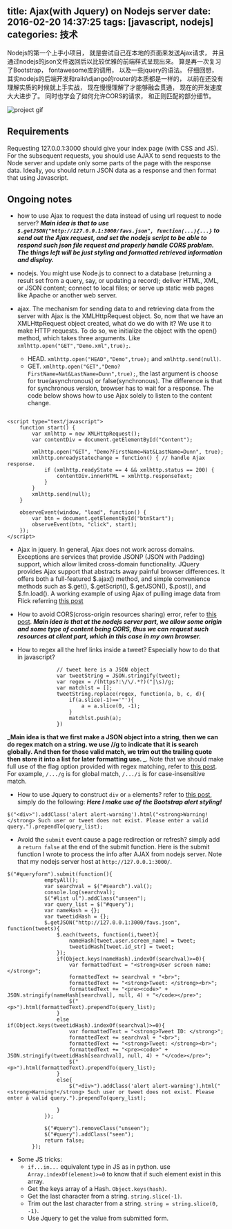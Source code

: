 title: Ajax(with Jquery) on Nodejs server
date: 2016-02-20 14:37:25
tags: [javascript, nodejs]
categories: 技术
---

Nodejs的第一个上手小项目， 就是尝试自己在本地的页面来发送Ajax请求， 并且通过nodejs的json文件返回后以比较优雅的前端样式呈现出来。 算是再一次复习了Bootstrap， fontawesome库的调用， 以及一些jquery的语法。 仔细回想， 其实nodejs的后端开发和rails\django的router的本质都是一样的， 以前在还没有理解实质的时候就上手实战， 现在慢慢理解了才能够融会贯通， 现在的开发速度大大进步了。 同时也学会了如何允许CORS的请求， 和正则匹配的部分细节。
<!-- more -->

![project gif](https://zippy.gfycat.com/FancyWeeBrontosaurus.gif)


## Requirements

Requesting 127.0.0.1:3000 should give your index page (with CSS and JS). For the subsequent requests, you should use AJAX to send requests to the Node server and update only some parts of the page with the response data. Ideally, you should return JSON data as a response and then format that using Javascript.

## Ongoing notes

- how to use Ajax to request the data instead of using url request to node server? **_Main idea is that to use `$.getJSON("http://127.0.0.1:3000/favs.json", function(...){...}` to send out the Ajax request, and set the nodejs script to be able to respond such json file request and properly handle CORS problem. The things left will be just styling and formatted retrieved information and display._**

- nodejs. You might use Node.js to connect to a database (returning a result set from a query, say, or updating a record); deliver HTML, XML, or JSON content; connect to local files; or serve up static web pages like Apache or another web server.

- ajax. The mechanism for sending data to and retrieving data from the server with Ajax is the XMLHttpRequest object. So, now that we have an XMLHttpRequest object created, what do we do with it? We use it to make HTTP requests. To do so, we initialize the object with the open() method, which takes three arguments. Like `xmlhttp.open("GET","Demo.xml",true);`.
  - HEAD. `xmlhttp.open("HEAD","Demo",true);` and `xmlhttp.send(null)`.
  - GET. `xmlhttp.open("GET","Demo?FirstName=Nat&LastName=Dunn",true);`, the last argument is choose for true(asynchronous) or false(synchronous). The difference is that for synchronous version, browser has to wait for a response. The code below shows how to use Ajax solely to listen to the content change.

```

<script type="text/javascript">
    function start() {
        var xmlhttp = new XMLHttpRequest();
        var contentDiv = document.getElementById("Content");
 
        xmlhttp.open("GET", "Demo?FirstName=Nat&LastName=Dunn", true);
        xmlhttp.onreadystatechange = function() { // handle Ajax response.
            if (xmlhttp.readyState == 4 && xmlhttp.status == 200) {
                contentDiv.innerHTML = xmlhttp.responseText;
            }
        }
        xmlhttp.send(null);
    }
 
    observeEvent(window, "load", function() {
        var btn = document.getElementById("btnStart");
        observeEvent(btn, "click", start);
    });
</script>
```

- Ajax in jquery. In general, Ajax does not work across domains. Exceptions are services that provide JSONP (JSON with Padding) support, which allow limited cross-domain functionality. JQuery provides Ajax support that abstracts away painful browser differences. It offers both a full-featured $.ajax() method, and simple convenience methods such as $.get(), $.getScript(), $.getJSON(), $.post(), and $.fn.load(). A working example of using Ajax of pulling image data from Flick referring [this post](http://www.w3school.com.cn/jquery/ajax_getjson.asp)

- How to avoid CORS(cross-origin resources sharing) error, refer to [this post](http://www.bennadel.com/blog/2327-cross-origin-resource-sharing-cors-ajax-requests-between-jquery-and-node-js.htm). **_Main idea is that at the nodejs server part, we allow some origin and some type of content being CORS, thus we can request such resources at client part, which in this case in my own browser._**

- How to regex all the href links inside a tweet? Especially how to do that in javascript? 

```
			  	// tweet here is a JSON object
			  	var tweetString = JSON.stringify(tweet);
			  	var regex = /(https?:\/\/.*?)("|\s)/g;
			  	var matchlst = [];
			  	tweetString.replace(regex, function(a, b, c, d){
			  		if(a.slice(-1)=='"'){
			  			a = a.slice(0, -1);
			  		}
			  		matchlst.push(a);
			  	})
```

**_Main idea is that we first make a JSON object into a string, then we can do regex match on a string. we use //g to indicate that it is search globally. And then for those valid match, we trim out the trailing quote then store it into a list for later formatting use. _**. Note that we should make full use of the flag option provided with regex matching, refer to [this post](https://developer.mozilla.org/en-US/docs/Web/JavaScript/Guide/Regular_Expressions). For example, `/.../g` is for global match, `/.../i` is for case-insensitive match.

- How to use Jquery to construct `div` or `a` elements? refer to [this post](http://stackoverflow.com/questions/867916/creating-a-div-element-in-jquery), simply do the following: **_Here I make use of the Bootstrap alert styling!_**

```
$("<div>").addClass('alert alert-warning').html("<strong>Warning!</strong> Such user or tweet does not exist. Please enter a valid query.").prependTo(query_list);
```

- Avoid the `submit` event cause a page redirection or refresh? simply add a `return false` at the end of the submit function. Here is the submit function I wrote to process the info after AJAX from nodejs server. Note that my nodejs server host at `http://127.0.0.1:3000/`.

```
$("#queryform").submit(function(){
    		emptyAll();
    		var searchval = $("#search").val();
    		console.log(searchval);
    		$("#list ul").addClass("unseen");
    		var query_list = $("#query");
    		var nameHash = {};
    		var tweetidHash = {}; 
	    	$.getJSON("http://127.0.0.1:3000/favs.json", function(tweets){
				$.each(tweets, function(i,tweet){
					nameHash[tweet.user.screen_name] = tweet;
					tweetidHash[tweet.id_str] = tweet;
				});
				if(Object.keys(nameHash).indexOf(searchval)>=0){
					var formattedText = "<strong>User screen name: </strong>";
					formattedText += searchval + "<br>";
					formattedText += "<strong>Tweet: </strong><br>";
					formattedText += "<pre><code>" + JSON.stringify(nameHash[searchval], null, 4) + "</code></pre>";
					$("<p>").html(formattedText).prependTo(query_list);
				}
				else if(Object.keys(tweetidHash).indexOf(searchval)>=0){
					var formattedText = "<strong>Tweet ID: </strong>";
					formattedText += searchval + "<br>";
					formattedText += "<strong>Tweet: </strong><br>";
					formattedText += "<pre><code>" + JSON.stringify(tweetidHash[searchval], null, 4) + "</code></pre>";
					$("<p>").html(formattedText).prependTo(query_list);
				}
				else{		
					$("<div>").addClass('alert alert-warning').html("<strong>Warning!</strong> Such user or tweet does not exist. Please enter a valid query.").prependTo(query_list);

				}
			});
	
			$("#query").removeClass("unseen");
			$("#query").addClass("seen"); 
			return false; 
    	});
```

- Some JS tricks:
  - `if...in...` equivalent type in JS as in python. use `Array.indexOf(element)>=0` to know that if such element exist in this array.
  - Get the keys array of a Hash. `Object.keys(hash)`.
  - Get the last character from a string. `string.slice(-1)`.
  - Trim out the last character from a string. `string = string.slice(0, -1)`.
  - Use Jquery to get the value from submitted form. 



